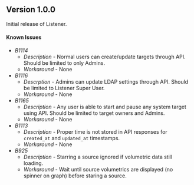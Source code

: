 ## Version 1.0.0

Initial release of Listener.

#### Known Issues

* *B1114*
  * *Description* - Normal users can create/update targets through API. Should be limited to only Admins.
  * *Workaround* - None
* *B1116*
  * *Descrption*​ - Admins can update LDAP settings through API. Should be limited to Listener Super User.
  * *Workaround*​ - None
* *B1165*
  * *Description*​ - Any user is able to start and pause any system target using API. Should be limited to target owners and Admins.
  * *Workaround*​ - None
* *B1113*
  * *Description*​ - Proper time is not stored in API responses for `created_at` and `updated_at` timestamps.
  * *Workaround*​ - None
* *B925*
  * *Description*​ - Starring a source ignored if volumetric data still loading.
  * *Workaround*​ - Wait until source volumetrics are displayed (no spinner on graph) before staring a source.
